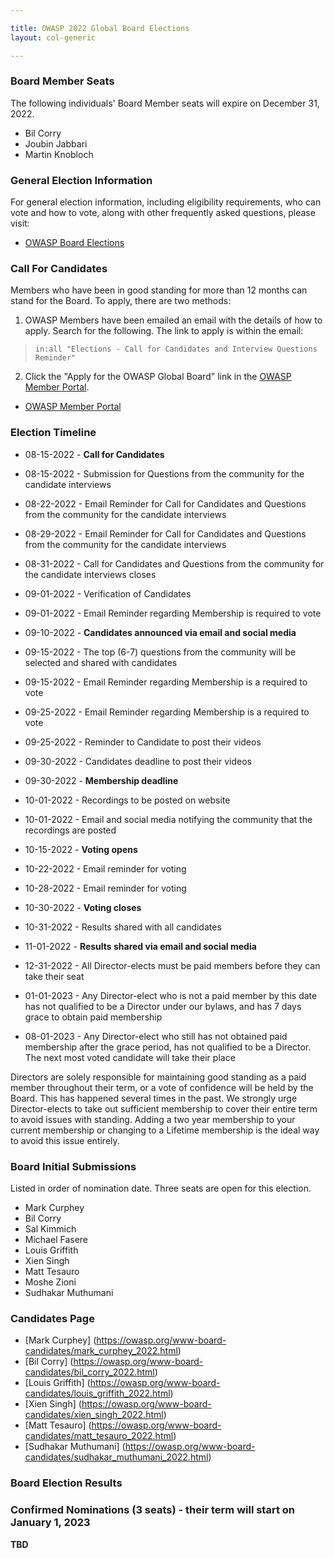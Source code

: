 ```yaml
---

title: OWASP 2022 Global Board Elections
layout: col-generic

---
```


<style>
  table th, table td, table tr {
    padding: 15 px;
    border: none;
}
</style>

### Board Member Seats

The following individuals' Board Member seats will expire on December 31, 2022.

- Bil Corry
- Joubin Jabbari
- Martin Knobloch

### General Election Information

For general election information, including eligibility requirements, who can vote and how to vote, along with other frequently
asked questions, please visit:

- [OWASP Board Elections](/www-board/elections)

### Call For Candidates

Members who have been in good standing for more than 12 months can stand for the Board. To apply, there are two methods:

1. OWASP Members have been emailed an email with the details of how to apply. Search for the following. The link to apply is within the email:

> ```in:all "Elections - Call for Candidates and Interview Questions Reminder"```

2. Click the "Apply for the OWASP Global Board" link in the [OWASP Member Portal](https://members.owasp.org/).

- [OWASP Member Portal](https://members.owasp.org/)

### Election Timeline

- 08-15-2022 - **Call for Candidates**
- 08-15-2022 - Submission for Questions from the community for the candidate interviews
- 08-22-2022 - Email Reminder for Call for Candidates and Questions from the community for the candidate interviews
- 08-29-2022 - Email Reminder for Call for Candidates and Questions from the community for the candidate interviews
- 08-31-2022 - Call for Candidates and Questions from the community for the candidate interviews closes

- 09-01-2022 - Verification of Candidates
- 09-01-2022 - Email Reminder regarding Membership is required to vote
- 09-10-2022 - **Candidates announced via email and social media**
- 09-15-2022 - The top (6-7) questions from the community will be selected and shared with candidates
- 09-15-2022 - Email Reminder regarding Membership is a required to vote
- 09-25-2022 - Email Reminder regarding Membership is a required to vote
- 09-25-2022 - Reminder to Candidate to post their videos
- 09-30-2022 - Candidates deadline to post their videos
- 09-30-2022 - **Membership deadline**

- 10-01-2022 - Recordings to be posted on website
- 10-01-2022 - Email and social media notifying the community that the recordings are posted
- 10-15-2022 - **Voting opens**
- 10-22-2022 - Email reminder for voting
- 10-28-2022 - Email reminder for voting
- 10-30-2022 - **Voting closes**
- 10-31-2022 - Results shared with all candidates
- 11-01-2022 - **Results shared via email and social media**
- 12-31-2022 - All Director-elects must be paid members before they can take their seat
- 01-01-2023 - Any Director-elect who is not a paid member by this date has not qualified to be a Director under our bylaws, and has 7 days grace to obtain paid membership
- 08-01-2023 - Any Director-elect who still has not obtained paid membership after the grace period, has not qualified to be a Director. The next most voted candidate will take their place

Directors are solely responsible for maintaining good standing as a paid member throughout their term, or a vote of confidence will be held by the Board. This has happened several times in the past. We strongly urge Director-elects to take out sufficient membership to cover their entire term to avoid issues with standing. Adding a two year membership to your current membership or changing to a Lifetime membership is the ideal way to avoid this issue entirely.

### Board Initial Submissions

Listed in order of nomination date. Three seats are open for this election.

- Mark Curphey
- Bil Corry
- Sal Kimmich
- Michael Fasere
- Louis Griffith
- Xien Singh
- Matt Tesauro
- Moshe Zioni
- Sudhakar Muthumani


### Candidates Page

- [Mark Curphey] (https://owasp.org/www-board-candidates/mark_curphey_2022.html)
- [Bil Corry] (https://owasp.org/www-board-candidates/bil_corry_2022.html)
- [Louis Griffith] (https://owasp.org/www-board-candidates/louis_griffith_2022.html)
- [Xien Singh] (https://owasp.org/www-board-candidates/xien_singh_2022.html)
- [Matt Tesauro] (https://owasp.org/www-board-candidates/matt_tesauro_2022.html)
- [Sudhakar Muthumani] (https://owasp.org/www-board-candidates/sudhakar_muthumani_2022.html)


### Board Election Results




### Confirmed Nominations (3 seats) - their term will start on January 1, 2023

**TBD**
